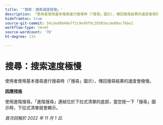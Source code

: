 ```yaml
---
title: '"搜索：搜索速度極慢」'
description: 「使用者使用基本搜尋進行搜尋時（「搜尋」圖示），傳回搜尋結果的速度會極慢。」
hidefromtoc: true
source-git-commit: 34cded8048e7f2c9e99f9c29303acde09ac76be1
workflow-type: tm+mt
source-wordcount: '70'
ht-degree: 11%

---
```



# 搜尋：搜索速度極慢

使用者使用基本搜尋進行搜尋時（「搜尋」圖示），傳回搜尋結果的速度會極慢。

**因應措施**

使用進階搜尋。「進階搜尋」連結位於下拉式清單的底部，當您按一下「搜尋」圖示時，下拉式清單就會顯示。

_首次回報於 2022 年 11 月 1 日._

